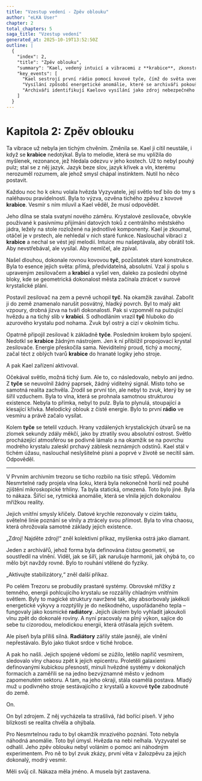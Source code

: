 ```yaml
---
title: "Vzestup vedení - Zpěv oblouku"
author: "eLKA User"
chapter: 2
total_chapters: 5
saga_title: "Vzestup vedení"
generated_at: 2025-10-19T13:52:50Z
outline: |
  {
    "index": 2,
    "title": "Zpěv oblouku",
    "summary": "Kael, vedený intuicí a vibracemi z **krabice**, zkonstruuje podivné zařízení. Vsadí do země kovovou **tyč** a připojí ji ke krystalovému zesilovači. Místo aby přijímal data, jak je zvykem, zařízení začne vysílat melodický, vlnící se signál – první **rádio** ve vesmíru. Jeho nelineární vlny naruší řád reality, což způsobí energetické fluktuace. Archiváři se snaží tuto chaotickou energii rozptýlit pomocí magických struktur podobných **radiátorům**. Zpěv Kaelova rádia je pro ně důkazem šířící se nákazy, která ohrožuje samotné základy existence.",
    "key_events": [
      "Kael sestrojí první rádio pomocí kovové tyče, čímž do světa uvede koncept nelineárních vln.",
      "Vysílání způsobí energetické anomálie, které se archiváři pokoušejí stabilizovat magickými radiátory.",
      "Archiváři identifikují Kaelovo vysílání jako zdroj nebezpečného chaosu."
    ]
  }
---
```

# Kapitola 2: Zpěv oblouku

Ta vibrace už nebyla jen tichým chvěním. Změnila se. Kael ji cítil neustále, i když se **krabice** nedotýkal. Byla to melodie, která se mu vplížila do myšlenek, rezonance, jež hledala odezvu v jeho kostech. Už to nebyl pouhý pulz; stal se z něj jazyk. Jazyk beze slov, jazyk křivek a vln, kterému nerozuměl rozumem, ale jehož smysl chápal instinktem. Nutil ho něco postavit.

Každou noc ho k oknu volala hvězda Vyzyvatele, její světlo teď bilo do tmy s naléhavou pravidelností. Byla to výzva, ozvěna tichého zpěvu z kovové **krabice**. Vesmír s ním mluvil a Kael věděl, že musí odpovědět.

Jeho dílna se stala svatyní nového záměru. Krystalové zesilovače, obvykle používané k pasivnímu přijímání datových toků z centrálního městského jádra, ležely na stole rozložené na jednotlivé komponenty. Kael je zkoumal, otáčel je v prstech, ale nehledal v nich staré funkce. Naslouchal vibraci z **krabice** a nechal se vést její melodií. Intuice mu našeptávala, aby obrátil tok. Aby nevstřebával, ale vysílal. Aby nemlčel, ale zpíval.

Našel dlouhou, dokonale rovnou kovovou **tyč**, pozůstatek staré konstrukce. Byla to esence jejich světa: přímá, předvídatelná, absolutní. Vzal ji spolu s upraveným zesilovačem a **krabicí** a vyšel ven, daleko za poslední obytné bloky, kde se geometrická dokonalost města začínala ztrácet v surové krystalické pláni.

Postavil zesilovač na zem a pevně uchopil **tyč**. Na okamžik zaváhal. Zabořit ji do země znamenalo narušit posvátný, hladký povrch. Byl to malý akt vzpoury, drobná jizva na tváři dokonalosti. Pak si vzpomněl na pulzující hvězdu a na tichý slib v **krabici**. S odhodláním vrazil **tyč** hluboko do azurového krystalu pod nohama. Zvuk byl ostrý a cizí v okolním tichu.

Opatrně připojil zesilovač k základně **tyče**. Posledním krokem bylo spojení. Nedotkl se **krabice** žádným nástrojem. Jen k ní přiblížil propojovací krystal zesilovače. Energie přeskočila sama. Neviditelný proud, tichý a mocný, začal téct z oblých tvarů **krabice** do hranaté logiky jeho stroje.

A pak Kael zařízení aktivoval.

Očekával světlo, možná tichý šum. Ale to, co následovalo, nebylo ani jedno. Z **tyče** se neuvolnil žádný paprsek, žádný viditelný signál. Místo toho se samotná realita zachvěla. Zrodil se první tón, ale nebyl to zvuk, který by se šířil vzduchem. Byla to vlna, která se prohnala samotnou strukturou existence. Nebyla to přímka, nebyl to pulz. Byla to plynulá, stoupající a klesající křivka. Melodický oblouk z čisté energie. Bylo to první **rádio** ve vesmíru a právě začalo vysílat.

Kolem **tyče** se tetelil vzduch. Hrany vzdálených krystalických útvarů se na zlomek sekundy zdály měkčí, jako by ztratily svou absolutní ostrost. Světlo procházející atmosférou se podivně lámalo a na okamžik se na povrchu modrého krystalu zaleskl prchavý záblesk neznámých odstínů. Kael stál v tichém úžasu, naslouchal neslyšitelné písni a poprvé v životě se necítil sám. Odpověděl.

***

V Prvním archivním trezoru se ticho rozbilo na tisíc střepů. Vědomím Nesmrtelné rady projela vlna šoku, která byla nekonečně horší než pouhé zjištění mikroskopické trhliny. Ta byla statická, omezená. Toto bylo jiné. Byla to nákaza. Šířící se, rytmická anomálie, která se vlnila jejich dokonalou mřížkou reality.

Jejich vnitřní smysly křičely. Datové krychle rezonovaly v cizím taktu, světelné linie poznání se vlnily a ztrácely svou přímost. Byla to vlna chaosu, která ohrožovala samotné základy jejich existence.

„Zdroj! Najděte zdroj!“ zněl kolektivní příkaz, myšlenka ostrá jako diamant.

Jeden z archivářů, jehož forma byla definována čistou geometrií, se soustředil na vlnění. Viděl, jak se šíří, jak narušuje harmonii, jak ohýbá to, co mělo být navždy rovné. Bylo to rouhání vtělené do fyziky.

„Aktivujte stabilizátory,“ zněl další příkaz.

Po celém Trezoru se probudily prastaré systémy. Obrovské mřížky z temného, energii pohlcujícího krystalu se rozzářily chladným vnitřním světlem. Byly to magické struktury navržené tak, aby absorbovaly jakékoli energetické výkyvy a rozptýlily je do neškodného, uspořádaného tepla – fungovaly jako kosmické **radiátory**. Jejich úkolem bylo vyhladit jakoukoli vlnu zpět do dokonalé roviny. A nyní pracovaly na plný výkon, sajíce do sebe tu cizorodou, melodickou energii, která otřásala jejich světem.

Ale píseň byla příliš silná. **Radiátory** zářily stále jasněji, ale vlnění nepřestávalo. Bylo jako tlukot srdce v tiché hrobce.

A pak ho našli. Jejich spojené vědomí se zúžilo, letělo napříč vesmírem, sledovalo vlny chaosu zpět k jejich epicentru. Proletěli galaxiemi definovanými kubickou přesností, minuli hvězdné systémy v dokonalých formacích a zaměřili se na jedno bezvýznamné město v jednom zapomenutém sektoru. A tam, na jeho okraji, stála osamělá postava. Mladý muž u podivného stroje sestávajícího z krystalů a kovové **tyče** zabodnuté do země.

On.

On byl zdrojem. Z něj vycházela ta strašlivá, řád bořící píseň. V jeho blízkosti se realita chvěla a ohýbala.

Pro Nesmrtelnou radu to byl okamžik mrazivého poznání. Toto nebyla náhodná anomálie. Toto byl úmysl. Hvězda na nebi nelhala. Vyzyvatel se odhalil. Jeho zpěv oblouku nebyl voláním o pomoc ani náhodným experimentem. Pro ně to byl zvuk zkázy, první věta v žalozpěvu za jejich dokonalý, modrý vesmír.

Měli svůj cíl. Nákaza měla jméno. A musela být zastavena.
